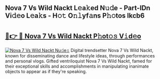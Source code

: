 ## Nova 7 Vs Wild Nackt L𝚎a𝚔ed N𝚞𝚍e - Part-lDn Vi𝚍𝚎o L𝚎a𝚔s - H𝚘𝚝 O𝚗𝚕yf𝚊ns P𝚑𝚘tos lkcb6

# <h2><a href="http://kf1dna1.oniu.top/?m=Nova+7+Vs+Wild+Nackt">🔗👉 🔴 Nova 7 Vs Wild Nackt P𝚑ot𝚘𝚜 V𝚒d𝚎o</a></h2>

[![Nova 7 Vs Wild Nackt Nu𝚍e𝚜](https://i.imgur.com/0qMVB7G.gif)](http://kf1dna1.oniu.top/?m=Nova+7+Vs+Wild+Nackt)
Digital trendsetter Nova 7 Vs Wild Nackt, known for disseminating dance and lifestyle ideas, through performances and personal vlogs. Gifted ventriloquist Nova 7 Vs Wild Nackt, famed for their exceptional skills and accomplishments in manipulating inanimate objects to appear as if they're speaking.  
